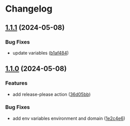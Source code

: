 # Changelog

## [1.1.1](https://github.com/releaseband/terraform-script-exporter/compare/v1.1.0...v1.1.1) (2024-05-08)


### Bug Fixes

* update variables ([b1af484](https://github.com/releaseband/terraform-script-exporter/commit/b1af4842bf287497f13556c58408efe0199cb6b2))

## [1.1.0](https://github.com/releaseband/terraform-script-exporter/compare/v1.0.0...v1.1.0) (2024-05-08)


### Features

* add release-please action ([36d05bb](https://github.com/releaseband/terraform-script-exporter/commit/36d05bbf4c350ecd08e19d7d63032d0411e1d4f6))


### Bug Fixes

* add env variables environment and domain ([1e2c4e6](https://github.com/releaseband/terraform-script-exporter/commit/1e2c4e69384318430379c335256a8b7be7ed7c75))
